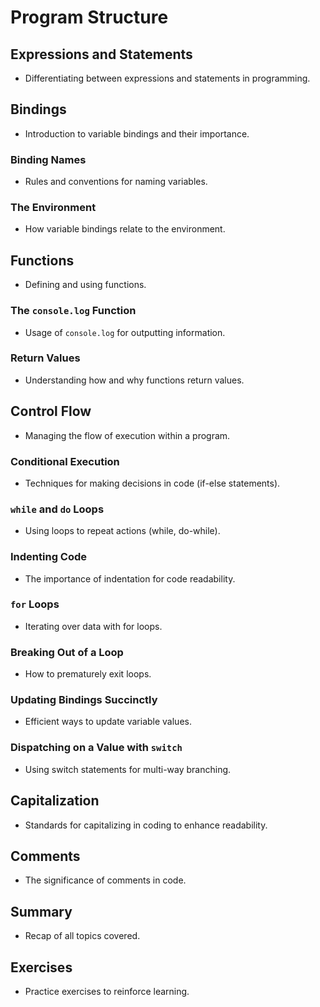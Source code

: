# Program Structure
## Expressions and Statements
- Differentiating between expressions and statements in programming.

## Bindings
- Introduction to variable bindings and their importance.

### Binding Names
- Rules and conventions for naming variables.

### The Environment
- How variable bindings relate to the environment.

## Functions
- Defining and using functions.

### The `console.log` Function
- Usage of `console.log` for outputting information.

### Return Values
- Understanding how and why functions return values.

## Control Flow
- Managing the flow of execution within a program.

### Conditional Execution
- Techniques for making decisions in code (if-else statements).

### `while` and `do` Loops
- Using loops to repeat actions (while, do-while).

### Indenting Code
- The importance of indentation for code readability.

### `for` Loops
- Iterating over data with for loops.

### Breaking Out of a Loop
- How to prematurely exit loops.

### Updating Bindings Succinctly
- Efficient ways to update variable values.

### Dispatching on a Value with `switch`
- Using switch statements for multi-way branching.

## Capitalization
- Standards for capitalizing in coding to enhance readability.

## Comments
- The significance of comments in code.

## Summary
- Recap of all topics covered.

## Exercises
- Practice exercises to reinforce learning.

